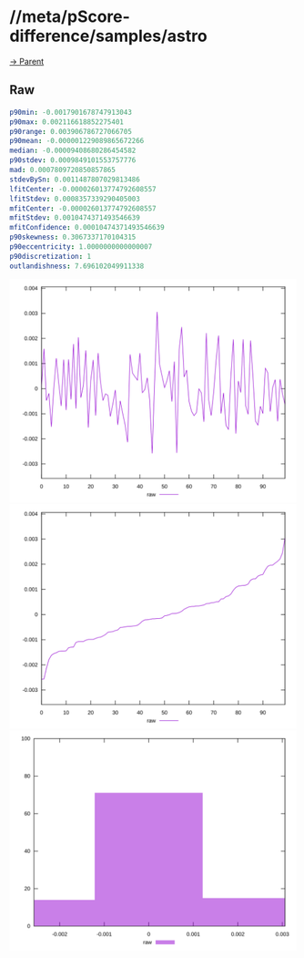 
# //meta/pScore-difference/samples/astro

[→ Parent](../..)


## Raw


```yaml
p90min: -0.0017901678747913043
p90max: 0.002116618852275401
p90range: 0.003906786727066705
p90mean: -0.000001229089865672266
median: -0.00009408680286454582
p90stdev: 0.0009849101553757776
mad: 0.0007809720850857865
stdevBySn: 0.0011487807029813486
lfitCenter: -0.000026013774792608557
lfitStdev: 0.0008357339290405003
mfitCenter: -0.000026013774792608557
mfitStdev: 0.0010474371493546639
mfitConfidence: 0.00010474371493546639
p90skewness: 0.3067337170104315
p90eccentricity: 1.0000000000000007
p90discretization: 1
outlandishness: 7.696102049911338

```

![PLOT: raw-values](./raw/values.svg)![PLOT: raw-sorted](./raw/sorted.svg)![PLOT: raw-histogram](./raw/histogram.svg)
